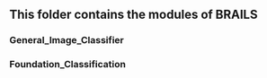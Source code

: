 ## This folder contains the modules of BRAILS

### General_Image_Classifier

### Foundation_Classification
